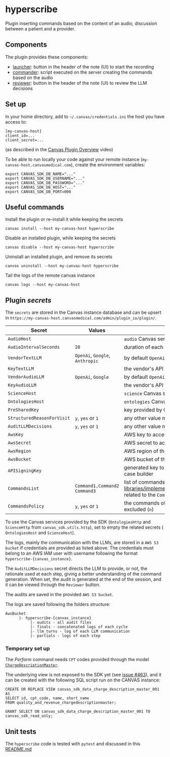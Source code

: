 hyperscribe
===========

Plugin inserting commands based on the content of an audio, discussion between a patient and a provider.

## Components

The plugin provides these components:

- [launcher](handlers/launcher.py): button in the header of the note (UI) to start the recording
- [commander](handlers/commander.py): script executed on the server creating the commands based on the audio
- [reviewer](handlers/reviewer_button.py): button in the header of the note (UI) to review the LLM decisions

## Set up

In your home directory, add to `~/.canvas/credentials.ini` the host you have access to:

```shell
[my-canvas-host]
client_id=...
client_secret=...
```

(as described in the [Canvas Plugin Overview](https://www.youtube.com/watch?v=X2JOEElq2ck) video)

To be able to run locally your code against your remote instance (`my-canvas-host.canvasmedical.com`), create the environment variables:

```shell
export CANVAS_SDK_DB_NAME="..."
export CANVAS_SDK_DB_USERNAME="..."
export CANVAS_SDK_DB_PASSWORD="..."
export CANVAS_SDK_DB_HOST="..."
export CANVAS_SDK_DB_PORT=000
```

## Useful commands

Install the plugin or re-install it while keeping the secrets

```shell
canvas install --host my-canvas-host hyperscribe 
```

Disable an installed plugin, while keeping the secrets

```shell
canvas disable --host my-canvas-host hyperscribe 
```

Uninstall an installed plugin, and remove its secrets

```shell
canvas uninstall --host my-canvas-host hyperscribe 
```

Tail the logs of the remote canvas instance

```shell
canvas logs --host my-canvas-host 
```

## Plugin _secrets_

The `secrets` are stored in the Canvas instance database and can be upsert in `https://my-canvas-host.canvasmedical.com/admin/plugin_io/plugin/`.

| Secret                     | Values                          | Comments                                                                                                                                                    |
|----------------------------|---------------------------------|-------------------------------------------------------------------------------------------------------------------------------------------------------------|
| `AudioHost`                |                                 | `audio` Canvas service                                                                                                                                      |
| `AudioIntervalSeconds`     | `20`                            | duration of each audio chunk                                                                                                                                |
| `VendorTextLLM`            | `OpenAi`, `Google`, `Anthropic` | by default `OpenAi` (case insensitive)                                                                                                                      |
| `KeyTextLLM`               |                                 | the vendor's API key                                                                                                                                        |
| `VendorAudioLLM`           | `OpenAi`, `Google`              | by default `OpenAi` (case insensitive)                                                                                                                      |
| `KeyAudioLLM`              |                                 | the vendor's API key                                                                                                                                        |
| `ScienceHost`              |                                 | `science` Canvas service                                                                                                                                    |
| `OntologiesHost`           |                                 | `ontologies` Canvas service                                                                                                                                 |
| `PreSharedKey`             |                                 | key provided by Canvas to access `ontologies`                                                                                                               |
| `StructuredReasonForVisit` | `y`, `yes` or `1`               | any other value means `no`/`false`                                                                                                                          |
| `AuditLLMDecisions`        | `y`, `yes` or `1`               | any other value means `no`/`false`                                                                                                                          |
| `AwsKey`                   |                                 | AWS key to access the S3 service                                                                                                                            |
| `AwsSecret`                |                                 | AWS secret to access the S3 service                                                                                                                         |
| `AwsRegion`                |                                 | AWS region of the S3 service                                                                                                                                |
| `AwsBucket`                |                                 | AWS bucket of the S3 service                                                                                                                                |
| `APISigningKey`            |                                 | generated key to accept published effects from the case builder                                                                                             |
| `CommandsList`             | `Command1,Command2 Command3`    | list of commands, as defined in [libraries/implemented_commands.py::command_list](libraries/implemented_commands.py), related to the `CommandsPolicy` value |
| `CommandsPolicy`           | `y`, `yes` or `1`               | the commands of `CommandsList` are allowed (`y`) or excluded (`n`)                                                                                          |

To use the Canvas services provided by the SDK (`OntologiesHttp` and `ScienceHttp` from `canvas_sdk.utils.http`), set to empty the related secrets (
`OntologiesHost` and `ScienceHost`).

The logs, mainly the communication with the LLMs, are stored in a `AWS S3 bucket` if credentials are provided as listed above. The credentials must belong to an AWS IAM user with username following the format `hyperscribe-{canvas_instance}`.

The `AuditLLMDecisions` secret directs the LLM to provide, or not, the rationale used at each step, giving a better understanding of the command
generation. When set, the audit is generated at the end of the session, and it can be viewed through the `Reviewer` button.

The audits are saved in the provided `AWS S3 bucket`.

The logs are saved following the folders structure:

```shell
AwsBucket
      |- hyperscribe-{canvas_instance}
           |- audits - all audit files
           |- finals - concatenated logs of each cycle
           |- llm_turns - log of each LLM communication
           |- partials - logs of each step
```

### Temporary set up

The _Perform_ command needs `CPT` codes provided through the model [`ChargeDescriptionMaster`](./handlers/temporary_data.py).

The underlying view is not exposed to the SDK yet (see [issue #463](https://github.com/canvas-medical/canvas-plugins/issues/463)), and it can be
created with the following SQL script run on the CANVAS instance:

```postgresql
CREATE OR REPLACE VIEW canvas_sdk_data_charge_description_master_001 AS
SELECT id, cpt_code, name, short_name
FROM quality_and_revenue_chargedescriptionmaster;

GRANT SELECT ON canvas_sdk_data_charge_description_master_001 TO canvas_sdk_read_only;
```

## Unit tests

The `hyperscribe` code is tested with `pytest` and discussed in this [README.md](../README.md)

